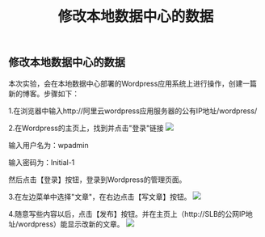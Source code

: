 ﻿---
title: "修改本地数据中心的数据"
chapter: false
weight: 81
---

## 修改本地数据中心的数据

本次实验，会在本地数据中心部署的Wordpress应用系统上进行操作，创建一篇新的博客。步骤如下：

1.在浏览器中输入http://阿里云wordpress应用服务器的公有IP地址/wordpress/

2.在Wordpress的主页上，找到并点击"登录"链接
![](/images/Failover/wphomepage.png)

输入用户名为：wpadmin

输入密码为：Initial-1

然后点击【登录】按钮，登录到Wordpress的管理页面。

3.在左边菜单中选择"文章"，在右边点击【写文章】按钮。
![](/images/Failover/addnewblog.png)

4.随意写些内容以后，点击【发布】按钮。并在主页上（http://SLB的公网IP地址/wordpress）能显示改新的文章。
![](/images/Failover/publishnewblog.png)

